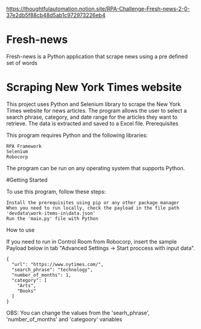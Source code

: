 https://thoughtfulautomation.notion.site/RPA-Challenge-Fresh-news-2-0-37e2db5f88cb48d5ab1c972973226eb4
# Fresh-news
Fresh-news is a Python application that scrape news using a pre defined set of words

# Scraping New York Times website
This project uses Python and Selenium library to scrape the New York Times website for news articles. The program allows the user to select a search phrase, category, and date range for the articles they want to retrieve. The data is extracted and saved to a Excel file.
Prerequisites

This program requires Python and the following libraries:

    RPA Framework
    Selenium
    Robocorp

The program can be run on any operating system that supports Python.

#Getting Started

To use this program, follow these steps:

    Install the prerequisites using pip or any other package manager
    When you need to run locally, check the payload in the file path 'devdata\work-items-in\data.json'
    Run the 'main.py' file with Python

How to use

If you need to run in Control Room from Robocorp, insert the sample Payload below in tab "Advanced Settings -> Start proccess with input data".
```
{
  "url": "https://www.nytimes.com/",
  "search_phrase": "technology",
  "number_of_months": 1,
  "category": [
    "Arts",
    "Books"
  ]
}
```
OBS: You can change the values from the 'searh_phrase', 'number_of_months' and 'categoory' variables
